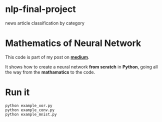# nlp-final-project
news article classification by category

# Mathematics of Neural Network

This code is part of my post on **[medium](https://medium.com/@omaraflak/math-neural-network-from-scratch-in-python-d6da9f29ce65)**.

It shows how to create a neural network **from scratch** in **Python**, going all the way from the **mathamatics** to the code.

# Run it

```shell
python example_xor.py
python example_conv.py
python example_mnist.py
```
